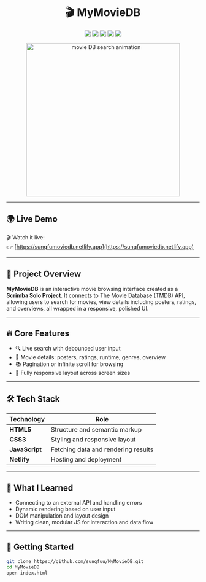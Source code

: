 <h1 align="center">🎬 MyMovieDB</h1>

<p align="center">
  <img src="https://img.shields.io/badge/Project-Scrimba%20Solo-blueviolet?style=for-the-badge" />
  <img src="https://img.shields.io/badge/Tech-JavaScript-F7DF1E?logo=javascript&logoColor=black&style=for-the-badge" />
  <img src="https://img.shields.io/badge/Style-CSS3-1572B6?logo=css3&logoColor=white&style=for-the-badge" />
  <img src="https://img.shields.io/badge/Markup-HTML5-E34F26?logo=html5&logoColor=white&style=for-the-badge" />
  <img src="https://img.shields.io/badge/Deployed‑via‑Netlify-00C7B7?logo=netlify&logoColor=white&style=for-the-badge" />
</p>

<p align="center">
  <img src="https://media4.giphy.com/media/v1.Y2lkPTc5MGI3NjExNDc4NWxpczI1emZzb3E4YWV5d29xbXk4bWxpOHptbTFjaWRqemlvaSZlcD12MV9pbnRlcm5hbF9naWZfYnlfaWQmY3Q9Zw/QDtTcHDjzgszQjHMrS/giphy.gif" width="400" alt="movie DB search animation" />
</p>

---

## 🌍 Live Demo

🎬 Watch it live:  
👉 [https://sunqfumoviedb.netlify.app](https://sunqfumoviedb.netlify.app)

---

## 📘 Project Overview

**MyMovieDB** is an interactive movie browsing interface created as a **Scrimba Solo Project**. It connects to The Movie Database (TMDB) API, allowing users to search for movies, view details including posters, ratings, and overviews, all wrapped in a responsive, polished UI.

---

## 🔥 Core Features

- 🔍 Live search with debounced user input
- 🎥 Movie details: posters, ratings, runtime, genres, overview
- 📚 Pagination or infinite scroll for browsing
- 📱 Fully responsive layout across screen sizes

---

## 🛠️ Tech Stack

| Technology     | Role                                |
| -------------- | ----------------------------------- |
| **HTML5**      | Structure and semantic markup       |
| **CSS3**       | Styling and responsive layout       |
| **JavaScript** | Fetching data and rendering results |
| **Netlify**    | Hosting and deployment              |

---

## 🧠 What I Learned

- Connecting to an external API and handling errors
- Dynamic rendering based on user input
- DOM manipulation and layout design
- Writing clean, modular JS for interaction and data flow

---

## 🚀 Getting Started

```bash
git clone https://github.com/sunqfuu/MyMovieDB.git
cd MyMovieDB
open index.html
```
